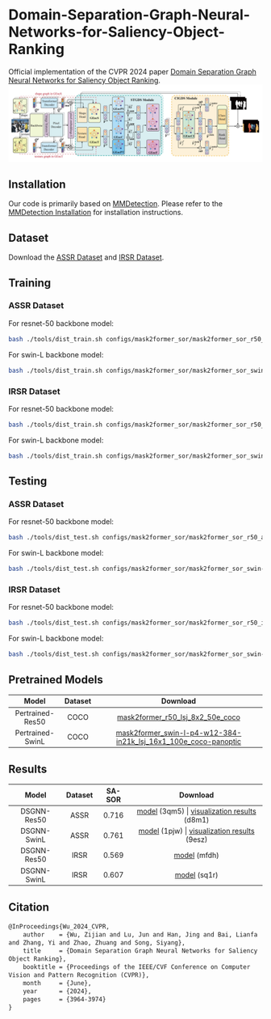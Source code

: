 # Domain-Separation-Graph-Neural-Networks-for-Saliency-Object-Ranking
Official implementation of the CVPR 2024 paper [Domain Separation Graph Neural Networks for Saliency Object Ranking](https://openaccess.thecvf.com/content/CVPR2024/html/Wu_Domain_Separation_Graph_Neural_Networks_for_Saliency_Object_Ranking_CVPR_2024_paper.html).
<img src="https://github.com/Wu-ZJ/DSGNN/blob/main/resources/main.png"/>

## Installation
Our code is primarily based on [MMDetection](https://github.com/open-mmlab/mmdetection). Please refer to the [MMDetection Installation](https://mmdetection.readthedocs.io/en/latest/get_started.html) for installation instructions.

## Dataset
Download the [ASSR Dataset](https://github.com/SirisAvishek/Attention_Shift_Ranks) and [IRSR Dataset](https://github.com/dragonlee258079/Saliency-Ranking).

## Training
### ASSR Dataset
For resnet-50 backbone model:
```bash
bash ./tools/dist_train.sh configs/mask2former_sor/mask2former_sor_r50_assr.py --num_gpus --load-from pertrained_model_path
```
For swin-L backbone model:
```bash
bash ./tools/dist_train.sh configs/mask2former_sor/mask2former_sor_swin-l-int21k_assr.py --num_gpus --load-from pertrained_model_path
```

### IRSR Dataset
For resnet-50 backbone model:
```bash
bash ./tools/dist_train.sh configs/mask2former_sor/mask2former_sor_r50_irsr.py --num_gpus --load-from pertrained_model_path
```
For swin-L backbone model:
```bash
bash ./tools/dist_train.sh configs/mask2former_sor/mask2former_sor_swin-l-int21k_irsr.py --num_gpus --load-from pertrained_model_path
```
</details>

## Testing
### ASSR Dataset
For resnet-50 backbone model:
```bash
bash ./tools/dist_test.sh configs/mask2former_sor/mask2former_sor_r50_assr.py model_path 1 --eval mae
```
For swin-L backbone model:
```bash
bash ./tools/dist_test.sh configs/mask2former_sor/mask2former_sor_swin-l-int21k_assr.py model_path 1 --eval mae
```

### IRSR Dataset
For resnet-50 backbone model:
```bash
bash ./tools/dist_test.sh configs/mask2former_sor/mask2former_sor_r50_irsr.py model_path 1 --eval mae
```
For swin-L backbone model:
```bash
bash ./tools/dist_test.sh configs/mask2former_sor/mask2former_sor_swin-l-int21k_irsr.py model_path 1 --eval mae
```

## Pretrained Models

| Model | Dataset | Download |  
| :---: | :---: | :---: |  
| Pertrained-Res50 | COCO | [mask2former_r50_lsj_8x2_50e_coco](https://download.openmmlab.com/mmdetection/v2.0/mask2former/mask2former_r50_lsj_8x2_50e_coco/mask2former_r50_lsj_8x2_50e_coco_20220506_191028-8e96e88b.pth) |  
| Pertrained-SwinL | COCO | [mask2former_swin-l-p4-w12-384-in21k_lsj_16x1_100e_coco-panoptic](https://download.openmmlab.com/mmdetection/v2.0/mask2former/mask2former_swin-l-p4-w12-384-in21k_lsj_16x1_100e_coco-panoptic/mask2former_swin-l-p4-w12-384-in21k_lsj_16x1_100e_coco-panoptic_20220407_104949-d4919c44.pth) |


## Results
| Model | Dataset | SA-SOR | Download |  
| :---: | :---: | :---: | :---: | 
| DSGNN-Res50 | ASSR | 0.716 | [model](https://pan.baidu.com/s/1y1hYIxIQcHoPX7sdpi9VPA) (3qm5) \| [visualization results](https://pan.baidu.com/s/1O2fTFsDBFzAfVgObE5HNwQ) (d8m1) |  
| DSGNN-SwinL | ASSR | 0.761 | [model](https://pan.baidu.com/s/1Ypww_wwuJppJYvspg_x00w) (1pjw) \| [visualization results](https://pan.baidu.com/s/1x4vP3M7uiPeAissD6x7lCQ) (9esz) |
| DSGNN-Res50 | IRSR | 0.569 | [model](https://pan.baidu.com/s/18S9a20PkjSi1PJMckjEy_Q) (mfdh) |  
| DSGNN-SwinL | IRSR | 0.607 | [model](https://pan.baidu.com/s/1IysmL6Iga1AARuxqK5wm8g) (sq1r) |

## Citation
    @InProceedings{Wu_2024_CVPR,
        author    = {Wu, Zijian and Lu, Jun and Han, Jing and Bai, Lianfa and Zhang, Yi and Zhao, Zhuang and Song, Siyang},
        title     = {Domain Separation Graph Neural Networks for Saliency Object Ranking},
        booktitle = {Proceedings of the IEEE/CVF Conference on Computer Vision and Pattern Recognition (CVPR)},
        month     = {June},
        year      = {2024},
        pages     = {3964-3974}
    }
